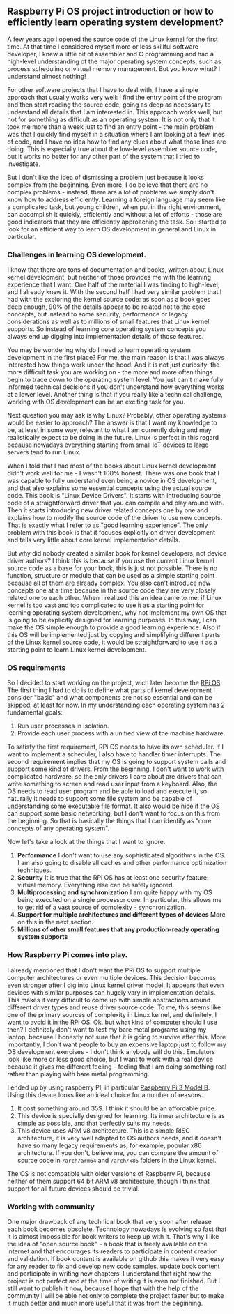 ## Raspberry Pi OS project introduction or how to efficiently learn operating system development?

A few years ago I opened the source code of the Linux kernel for the first time. At that time I considered myself more or less skillful software developer, I knew a little bit of assembler and C programming and had a high-level understanding of the major operating system concepts, such as process scheduling or virtual memory management. But you know what? I understand almost nothing! 

For other software projects that I have to deal with, I have a simple approach that usually works very well: I find the entry point of the program and then start reading the source code, going as deep as necessary to understand all details that I am interested in. This approach works well, but not for something as difficult as an operating system. It is not only that it took me more than a week just to find an entry point - the main problem was that I quickly find myself in a situation where I am looking at a few lines of code,  and I have no idea how to find any clues about what those lines are doing. This is especially true about the low-level assembler source code, but it works no better for any other part of the system that I tried to investigate. 

But I don't like the idea of dismissing a problem just because it looks complex from the beginning. Even more, I do believe that there are no complex problems - instead, there are a lot of problems we simply don't know how to address efficiently. Learning a foreign language may seem like a complicated task, but young children, when put in the right environment, can accomplish it quickly, efficiently and without a lot of efforts - those are good indicators that they are efficiently approaching the task. So I started to look for an efficient way to learn OS development in general and Linux in particular.

### Challenges in learning OS development.

I know that there are tons of documentation and books, written about Linux kernel development, but neither of those provides me with the learning experience that I want. One half of the material I was finding to high-level, and I already knew it. With the second half I had very similar problem that I had with the exploring the kernel source code: as soon as a book goes deep enough, 90% of the details appear to be related not to the core concepts, but instead to some security, performance or legacy considerations as well as to millions of small features that Linux kernel supports. So instead of learning core operating system concepts you always end up digging into implementation details of those features.

You may be wondering why do I need to learn operating system development in the first place? For me, the main reason is that I was always interested how things work under the hood. And it is not just curiosity: the more difficult task you are working on - the more and more often things begin to trace down to the operating system level. You just can't make fully informed technical decisions if you don't understand how everything works at a lower level. Another thing is that if you really like a technical challenge, working with OS development can be an exciting task for you.

Next question you may ask is why Linux? Probably, other operating systems would be easier to approach? The answer is that I want my knowledge to be, at least in some way, relevant to what I am currently doing and may realistically expect to be doing in the future. Linux is perfect in this regard because nowadays everything starting from small IoT devices to large servers tend to run Linux.

When I told that I had most of the books about Linux kernel development didn't work well for me - I wasn't 100% honest. There was one book that I was capable to fully understand even being a novice in OS development, and that also explains some essential concepts using the actual source code. This book is "Linux Device Drivers". It starts with introducing source code of a straightforward driver that you can compile and play around with. Then it starts introducing new driver related concepts one by one and explains how to modify the source code of the driver to use new concepts. That is exactly what I refer to as "good learning experience". The only problem with this book is that it focuses explicitly on driver development and tells very little about core kernel implementation details.

But why did nobody created a similar book for kernel developers, not device driver authors? I think this is because if you use the current Linux kernel source code as a base for your book, this is just not possible. There is no function, structure or module that can be used as a simple starting point because all of them are already complex. You also can't introduce new concepts one at a time because in the source code they are very closely related one to each other. When I realized this an idea came to me: if Linux kernel is too vast and too complicated to use it as a starting point for learning operating system development, why not implement my own OS that is going to be explicitly designed for learning purposes. In this way, I can make the OS simple enough to provide a good learning experience. Also if this OS will be implemented just by copying and simplifying different parts of the Linux kernel source code, it would be straightforward to use it as a starting point to learn Linux kernel development.

### OS requirements

So I decided to start working on the project, wich later become the [RPi OS](https://github.com/s-matyukevich/raspberry-pi-os). The first thing I had to do is to define what parts of kernel development I consider "basic" and what components are not so essential and can be skipped, at least for now. In my understanding each operating system has 2 fundamental goals:

1. Run user processes in isolation.
1. Provide each user process with a unified view of the machine hardware.

To satisfy the first requirement, RPi OS needs to have its own scheduler. If I want to implement a scheduler, I also have to handler timer interrupts. The second requirement implies that my OS is going to support system calls and support some kind of drivers. From the beginning, I don't want to work with complicated hardware, so the only drivers I care about are drivers that can write something to screen and read user input from a keyboard. Also, the OS needs to read user program and be able to load and execute it, so naturally it needs to support some file system and be capable of understanding some executable file format. It also would be nice if the OS can support some basic networking, but I don't want to focus on this from the beginning. So that is basically the things that I can identify as "core concepts of any operating system".

Now let's take a look at the things that I want to ignore. 
1. **Performance** I don't want to use any sophisticated algorithms in the OS. I am also going to disable all caches and other performance optimization techniques.
1. **Security** It is true that the RPi OS has at least one security feature: virtual memory. Everything else can be safely ignored.
1. **Multiprocessing and synchronization** I am quite happy with my OS being executed on a single processor core. In particular, this allows me to get rid of a vast source of complexity - synchronization. 
1. **Support for multiple architectures and different types of devices** More on this in the next section.
1. **Millions of other small features that any production-ready operating system supports**

### How Raspberry Pi comes into play.

I already mentioned that I don't want the PRi OS to support multiple computer architectures or even multiple devices. This decision becomes even stronger after I dig into Linux kernel driver model. It appears that even devices with similar purposes can hugely vary in implementation details. This makes it very difficult to come up with simple abstractions around different driver types and reuse driver source code. To me, this seems like one of the primary sources of complexity in Linux kernel, and definitely, I want to avoid it in the RPi OS. Ok, but what kind of computer should I use then? I definitely don't want to test my bare metal programs using my laptop, because I honestly not sure that it is going to survive after this. More importantly, I don't want people to buy an expensive laptop just to follow my OS development exercises - I don't think anybody will do this. Emulators look like more or less good choice, but I want to work with a real device because it gives me different feeling - feeling that I am doing something real rather than playing with bare metal programming.

I ended up by using raspberry PI, in particular [Raspberry Pi 3 Model B](https://www.raspberrypi.org/products/raspberry-pi-3-model-b/). Using this device looks like an ideal choice for a number of reasons.

1. It cost something around 35$. I think it should be an affordable price.
1. This device is specially designed for learning. Its inner architecture is as simple as possible, and that perfectly suits my needs.
1. This device uses ARM v8 architecture. This is a simple RISC architecture, it is very well adapted to OS authors needs, and it doesn't have so many legacy requirements as, for example, popular x86 architecture. If you don't, believe me, you can compare the amount of source code in `/arch/arm64` and `/arch/x86` folders in the Linux kernel.

The OS is not compatible with older versions of Raspberry PI, because neither of them support 64 bit ARM v8 architecture, though I think that support for all future devices should be trivial.

### Working with community

One major drawback of any technical book that very soon after release each book becomes obsolete. Technology nowadays is evolving so fast that it is almost impossible for book writers to keep up with it. That's why I like the idea of "open source book" - a book that is freely available on the internet and that encourages its readers to participate in content creation and validation. If book content is available on github this makes it very easy for any reader to fix and develop new code samples, update book content and participate in writing new chapters. I understand that right now the project is not perfect and at the time of writing it is even not finished. But I still want to publish it now, because I hope that with the help of the community I will be able not only to complete the project faster but to make it much better and much more useful that it was from the beginning. 
